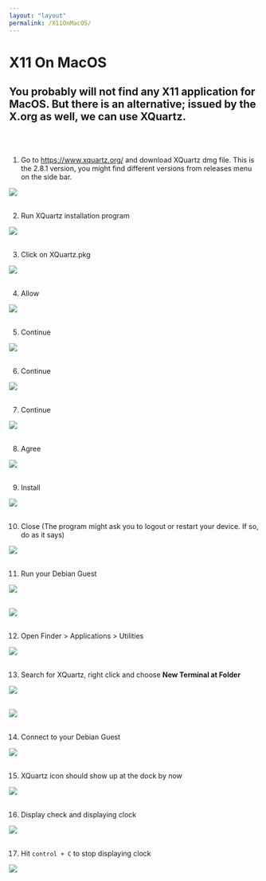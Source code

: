 ```yaml
---
layout: "layout"
permalink: /X11OnMacOS/
---
```


# X11 On MacOS

## You probably will not find any X11 application for MacOS. But there is an alternative; issued by the X.org as well, we can use XQuartz.

<br><br>

1. Go to https://www.xquartz.org/ and download XQuartz dmg file. This is the 2.8.1 version, you might find different versions from releases menu on the side bar.

![](./assets/images/XQuartz/1.png)<br><br>

2. Run XQuartz installation program

![](./assets/images/XQuartz/2.png)<br><br>

3. Click on XQuartz.pkg

![](./assets/images/XQuartz/3.png)<br><br>

4. Allow

![](./assets/images/XQuartz/4.png)<br><br>

5. Continue

![](./assets/images/XQuartz/5.png)<br><br>

6. Continue

![](./assets/images/XQuartz/6.png)<br><br>

7. Continue

![](./assets/images/XQuartz/7.png)<br><br>

8. Agree

![](./assets/images/XQuartz/8.png)<br><br>

9. Install

![](./assets/images/XQuartz/9.png)<br><br>

10. Close (The program might ask you to logout or restart your device. If so, do as it says)

![](./assets/images/XQuartz/10.png)<br><br>

11. Run your Debian Guest

![](./assets/images/XQuartz/11.png)<br><br>

![](./assets/images/XQuartz/12.png)<br><br>

12. Open Finder > Applications > Utilities

![](./assets/images/XQuartz/13.png)<br><br>

13. Search for XQuartz, right click and choose **New Terminal at Folder**

![](./assets/images/XQuartz/14.png)<br><br>

![](./assets/images/XQuartz/15.png)<br><br>

14. Connect to your Debian Guest

![](./assets/images/XQuartz/16.png)<br><br>

15. XQuartz icon should show up at the dock by now

![](./assets/images/XQuartz/17.png)<br><br>

16. Display check and displaying clock

![](./assets/images/XQuartz/18.png)<br><br>

17. Hit `control + C` to stop displaying clock

![](./assets/images/XQuartz/19.png)
